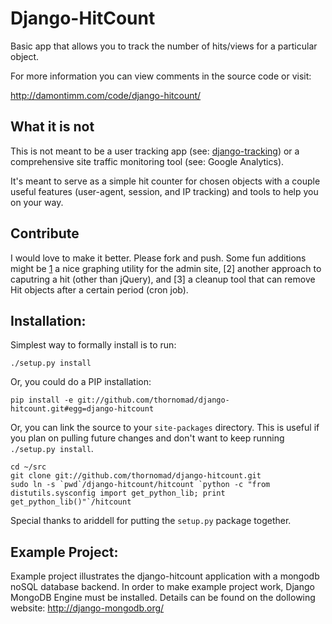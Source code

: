 Django-HitCount
===============

Basic app that allows you to track the number of hits/views for a particular
object.

For more information you can view comments in the source code or visit:

<http://damontimm.com/code/django-hitcount/>

What it is not
--------------

This is not meant to be a user tracking app (see: [django-tracking][1]) or a
comprehensive site traffic monitoring tool (see: Google Analytics).

It's meant to serve as a simple hit counter for chosen objects with a couple
useful features (user-agent, session, and IP tracking) and tools to help you
on your way.

Contribute
----------

I would love to make it better.  Please fork and push.  Some fun additions
might be [1] a nice graphing utility for the admin site, [2] another approach
to caputring a hit (other than jQuery), and [3] a cleanup tool that can remove
Hit objects after a certain period (cron job).

Installation:
-------------

Simplest way to formally install is to run:

    ./setup.py install

Or, you could do a PIP installation:

    pip install -e git://github.com/thornomad/django-hitcount.git#egg=django-hitcount

Or, you can link the source to your `site-packages` directory.  This is useful
if you plan on pulling future changes and don't want to keep running
`./setup.py install`.

    cd ~/src
    git clone git://github.com/thornomad/django-hitcount.git
    sudo ln -s `pwd`/django-hitcount/hitcount `python -c "from distutils.sysconfig import get_python_lib; print get_python_lib()"`/hitcount

Special thanks to ariddell for putting the `setup.py` package together.

[1]:http://code.google.com/p/django-tracking/

Example Project:
----------------

Example project illustrates the django-hitcount application with a mongodb noSQL database backend. In order to make example project work, Django MongoDB Engine must be installed. Details can be found on the dollowing website: http://django-mongodb.org/
